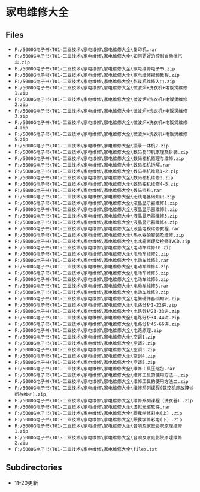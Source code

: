 # 家电维修大全

## Files

- `F:/5000G电子书\T01-工业技术\家电维修\家电维修大全\复印机.rar`
- `F:/5000G电子书\T01-工业技术\家电维修\家电维修大全\如何更好的控制自动挡汽车.zip`
- `F:/5000G电子书\T01-工业技术\家电维修\家电维修大全\家电维修电子书.zip`
- `F:/5000G电子书\T01-工业技术\家电维修\家电维修大全\家电维修视频教程.zip`
- `F:/5000G电子书\T01-工业技术\家电维修\家电维修大全\影碟机维修入门.zip`
- `F:/5000G电子书\T01-工业技术\家电维修\家电维修大全\微波炉+洗衣机+电饭煲维修1.zip`
- `F:/5000G电子书\T01-工业技术\家电维修\家电维修大全\微波炉+洗衣机+电饭煲维修2.zip`
- `F:/5000G电子书\T01-工业技术\家电维修\家电维修大全\微波炉+洗衣机+电饭煲维修3.zip`
- `F:/5000G电子书\T01-工业技术\家电维修\家电维修大全\微波炉+洗衣机+电饭煲维修4.zip`
- `F:/5000G电子书\T01-工业技术\家电维修\家电维修大全\微波炉+洗衣机+电饭煲维修5.zip`
- `F:/5000G电子书\T01-工业技术\家电维修\家电维修大全\摄录一体机2.zip`
- `F:/5000G电子书\T01-工业技术\家电维修\家电维修大全\数码复印机原理及拆装.zip`
- `F:/5000G电子书\T01-工业技术\家电维修\家电维修大全\数码相机原理与维修.zip`
- `F:/5000G电子书\T01-工业技术\家电维修\家电维修大全\数码相机拆解.rar`
- `F:/5000G电子书\T01-工业技术\家电维修\家电维修大全\数码相机维修1-2.zip`
- `F:/5000G电子书\T01-工业技术\家电维修\家电维修大全\数码相机维修3.zip`
- `F:/5000G电子书\T01-工业技术\家电维修\家电维修大全\数码相机维修4-5.zip`
- `F:/5000G电子书\T01-工业技术\家电维修\家电维修大全\数码资料.rar`
- `F:/5000G电子书\T01-工业技术\家电维修\家电维修大全\无线电基础知识.zip`
- `F:/5000G电子书\T01-工业技术\家电维修\家电维修大全\液晶显示器维修1.zip`
- `F:/5000G电子书\T01-工业技术\家电维修\家电维修大全\液晶显示器维修2.zip`
- `F:/5000G电子书\T01-工业技术\家电维修\家电维修大全\液晶显示器维修3.zip`
- `F:/5000G电子书\T01-工业技术\家电维修\家电维修大全\液晶显示器维修4.zip`
- `F:/5000G电子书\T01-工业技术\家电维修\家电维修大全\液晶电视维修教程.rar`
- `F:/5000G电子书\T01-工业技术\家电维修\家电维修大全\热水器的安装及维修.zip`
- `F:/5000G电子书\T01-工业技术\家电维修\家电维修大全\电冰箱原理及检修3VCD.zip`
- `F:/5000G电子书\T01-工业技术\家电维修\家电维修大全\电动车维修10.zip`
- `F:/5000G电子书\T01-工业技术\家电维修\家电维修大全\电动车维修2.zip`
- `F:/5000G电子书\T01-工业技术\家电维修\家电维修大全\电动车维修3.rar`
- `F:/5000G电子书\T01-工业技术\家电维修\家电维修大全\电动车维修4.zip`
- `F:/5000G电子书\T01-工业技术\家电维修\家电维修大全\电动车维修5.zip`
- `F:/5000G电子书\T01-工业技术\家电维修\家电维修大全\电动车维修6.zip`
- `F:/5000G电子书\T01-工业技术\家电维修\家电维修大全\电动车维修8.rar`
- `F:/5000G电子书\T01-工业技术\家电维修\家电维修大全\电动车维修9.zip`
- `F:/5000G电子书\T01-工业技术\家电维修\家电维修大全\电脑硬件基础知识.zip`
- `F:/5000G电子书\T01-工业技术\家电维修\家电维修大全\电路分析1-22讲.zip`
- `F:/5000G电子书\T01-工业技术\家电维修\家电维修大全\电路分析23-33讲.zip`
- `F:/5000G电子书\T01-工业技术\家电维修\家电维修大全\电路分析34-44讲.zip`
- `F:/5000G电子书\T01-工业技术\家电维修\家电维修大全\电路分析45-66讲.zip`
- `F:/5000G电子书\T01-工业技术\家电维修\家电维修大全\电路原理.zip`
- `F:/5000G电子书\T01-工业技术\家电维修\家电维修大全\空调1.zip`
- `F:/5000G电子书\T01-工业技术\家电维修\家电维修大全\空调2.zip`
- `F:/5000G电子书\T01-工业技术\家电维修\家电维修大全\空调3.zip`
- `F:/5000G电子书\T01-工业技术\家电维修\家电维修大全\空调4.zip`
- `F:/5000G电子书\T01-工业技术\家电维修\家电维修大全\空调5.zip`
- `F:/5000G电子书\T01-工业技术\家电维修\家电维修大全\维修工具压缩包.rar`
- `F:/5000G电子书\T01-工业技术\家电维修\家电维修大全\维修工具的使用方法一.zip`
- `F:/5000G电子书\T01-工业技术\家电维修\家电维修大全\维修工具的使用方法二.zip`
- `F:/5000G电子书\T01-工业技术\家电维修\家电维修大全\维修系列课程(数控机床故障诊断与维护).zip`
- `F:/5000G电子书\T01-工业技术\家电维修\家电维修大全\维修系列课程（洗衣器）.zip`
- `F:/5000G电子书\T01-工业技术\家电维修\家电维修大全\虚拟光驱软件.rar`
- `F:/5000G电子书\T01-工业技术\家电维修\家电维修大全\跟我学修彩电(上）.zip`
- `F:/5000G电子书\T01-工业技术\家电维修\家电维修大全\跟我学修彩电(下）.zip`
- `F:/5000G电子书\T01-工业技术\家电维修\家电维修大全\音响及家庭影院原理维修1.zip`
- `F:/5000G电子书\T01-工业技术\家电维修\家电维修大全\音响及家庭影院原理维修2.zip`
- `F:/5000G电子书\T01-工业技术\家电维修\家电维修大全\files.txt`

## Subdirectories

- 11-20更新
